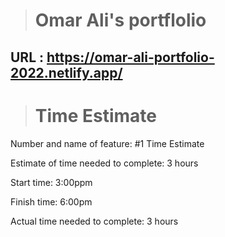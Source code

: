 ># Omar Ali's portflolio


## URL : https://omar-ali-portfolio-2022.netlify.app/

># Time Estimate

Number and name of feature: #1 Time Estimate

Estimate of time needed to complete: 3 hours

Start time: 3:00ppm

Finish time: 6:00pm

Actual time needed to complete: 3 hours